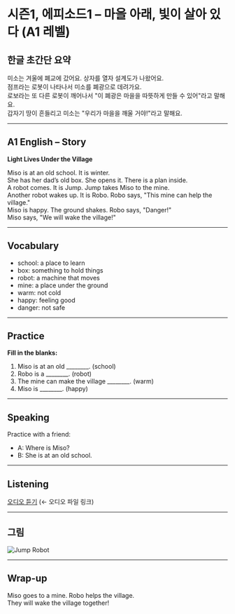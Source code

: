 # 시즌1, 에피소드1 – 마을 아래, 빛이 살아 있다 (A1 레벨)

## 한글 초간단 요약

미소는 겨울에 폐교에 갔어요. 상자를 열자 설계도가 나왔어요.  
점프라는 로봇이 나타나서 미소를 폐광으로 데려가요.  
로보라는 또 다른 로봇이 깨어나서 "이 폐광은 마을을 따뜻하게 만들 수 있어"라고 말해요.  
갑자기 땅이 흔들리고 미소는 "우리가 마을을 깨울 거야!"라고 말해요.

---

## A1 English – Story

**Light Lives Under the Village**

Miso is at an old school. It is winter.  
She has her dad’s old box. She opens it. There is a plan inside.  
A robot comes. It is Jump. Jump takes Miso to the mine.  
Another robot wakes up. It is Robo. Robo says, "This mine can help the village."  
Miso is happy. The ground shakes. Robo says, "Danger!"  
Miso says, "We will wake the village!"

---

## Vocabulary

- school: a place to learn
- box: something to hold things
- robot: a machine that moves
- mine: a place under the ground
- warm: not cold
- happy: feeling good
- danger: not safe

---

## Practice

**Fill in the blanks:**

1. Miso is at an old ________. (school)
2. Robo is a ________. (robot)
3. The mine can make the village ________. (warm)
4. Miso is ________. (happy)

---

## Speaking

Practice with a friend:
- A: Where is Miso?
- B: She is at an old school.

---

## Listening

[오디오 듣기](https://your-link.com/audio.mp3) (← 오디오 파일 링크)

---

## 그림

![Jump Robot](https://your-link.com/robot.png)

---

## Wrap-up

Miso goes to a mine. Robo helps the village.  
They will wake the village together!

